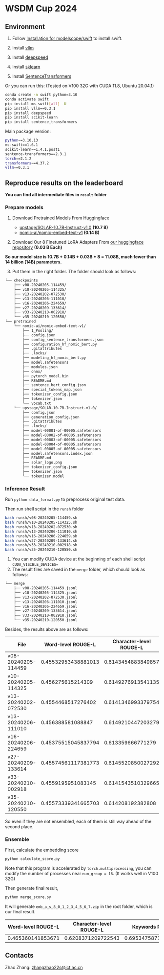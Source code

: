 # WSDM Cup 2024

## Environment

1. Follow [Installation for modelscope/swift](https://github.com/modelscope/swift?tab=readme-ov-file#%EF%B8%8F-installation) to install swift.

2. Install [vllm](https://docs.vllm.ai/en/latest/getting_started/installation.html)

3. Install [deepspeed](https://github.com/microsoft/DeepSpeed?tab=readme-ov-file#installation)

4. Install [sklearn](https://scikit-learn.org/stable/install.html)

5. Install [SentenceTransformers](https://www.sbert.net/#installation)

Or you can run this: (Tested on V100 32G with CUDA 11.8, Ubuntu 20.04.1)

```bash
conda create -n swift python=3.10
conda activate swift
pip install ms-swift[all] -U
pip install vllm==0.3.1
pip install deepspeed
pip install scikit-learn
pip install sentence_transformers
```

Main package version:

```bash
python==3.10.13
ms-swift==1.6.1
scikit-learn==1.4.1.post1
sentence-transformers==2.3.1
torch==2.1.2
transformers==4.37.2
vllm==0.3.1
```


## Reproduce results on the leaderboard

**You can find all intermediate files in ```result``` folder**

### Prepare models

1. Download Pretrained Models From Huggingface
    - [upstage/SOLAR-10.7B-Instruct-v1.0](https://huggingface.co/upstage/SOLAR-10.7B-Instruct-v1.0) **(10.7 B)**
    - [nomic-ai/nomic-embed-text-v1](https://huggingface.co/nomic-ai/nomic-embed-text-v1) **(0.14 B)**

2. Download Our 8 Finetuned LoRA Adapters From [our huggingface repository](https://huggingface.co/zhangzhao219/WSDM_Cup_2024/tree/main/checkpoints) **(0.03 B Each)**

**So our model size is 10.7B + 0.14B + 0.03B * 8 = 11.08B, much fewer than 14 billion (14B) parameters.**

3. Put them in the right folder. The folder should look as follows:

```bash
└── checkpoints
    ├── v08-20240205-114459/
    ├── v10-20240205-114325/
    ├── v13-20240202-072530/
    ├── v13-20240206-111010/
    ├── v16-20240206-224659/
    ├── v27-20240209-133614/
    ├── v33-20240210-002918/
    └── v35-20240210-120550/
└── pretrained
    └── nomic-ai/nomic-embed-text-v1/
        ├── 1_Pooling/
        ├── config.json
        ├── config_sentence_transformers.json
        ├── configuration_hf_nomic_bert.py
        ├── .gitattributes
        ├── .locks/
        ├── modeling_hf_nomic_bert.py
        ├── model.safetensors
        ├── modules.json
        ├── onnx/
        ├── pytorch_model.bin
        ├── README.md
        ├── sentence_bert_config.json
        ├── special_tokens_map.json
        ├── tokenizer_config.json
        ├── tokenizer.json
        └── vocab.txt
    └── upstage/SOLAR-10.7B-Instruct-v1.0/
        ├── config.json
        ├── generation_config.json
        ├── .gitattributes
        ├── .locks/
        ├── model-00001-of-00005.safetensors
        ├── model-00002-of-00005.safetensors
        ├── model-00003-of-00005.safetensors
        ├── model-00004-of-00005.safetensors
        ├── model-00005-of-00005.safetensors
        ├── model.safetensors.index.json
        ├── README.md
        ├── solar_logo.png
        ├── tokenizer_config.json
        ├── tokenizer.json
        └── tokenizer.model
```

### Inference Result

Run ```python data_format.py``` to preprocess original test data.

Then run shell script in the ```runsh``` folder

```bash
bash runsh/v08-20240205-114459.sh
bash runsh/v10-20240205-114325.sh
bash runsh/v13-20240202-072530.sh
bash runsh/v13-20240206-111010.sh
bash runsh/v16-20240206-224659.sh
bash runsh/v27-20240209-133614.sh
bash runsh/v33-20240210-002918.sh
bash runsh/v35-20240210-120550.sh
```

1. You can modify CUDA device at the beginning of each shell script ```CUDA_VISIBLE_DEVICES=```
2. The result files are saved in the ```merge``` folder, which should look as follows:

```bash
└── merge
    ├── v08-20240205-114459.jsonl
    ├── v10-20240205-114325.jsonl
    ├── v13-20240202-072530.jsonl
    ├── v13-20240206-111010.jsonl
    ├── v16-20240206-224659.jsonl
    ├── v27-20240209-133614.jsonl
    ├── v33-20240210-002918.jsonl
    └── v35-20240210-120550.jsonl
```

Besides, the results above are as follows:

| File | Word-level ROUGE-L | Character-level ROUGE-L | Keywords Recall |
|--------| ---------|--------|--------|
| v08-20240205-114459 | 0.45532953438881013 | 0.6143454883849857 | 0.6824189095928223 |
| v10-20240205-114325 | 0.456275615214309 | 0.6149276913541135 | 0.6817805383022769 |
| v13-20240202-072530 | 0.4554468517276402 | 0.6141346993379754 | 0.6827095609704305 |
| v13-20240206-111010 | 0.456388581088847 | 0.6149210447203279 | 0.6840088655306036 |
| v16-20240206-224659 | 0.45375515045837794 | 0.613359666771279 | 0.6879538939321544 |
| v27-20240209-133614 | 0.45574561117381773 | 0.6145520850027292 | 0.6826942984551678 |
| v33-20240210-002918 | 0.4559195951083145 | 0.6141543510329665 | 0.6865596963423041 |
| v35-20240210-120550 | 0.45573339341665703 | 0.614208192382808 | 0.6813332802463232 |


So even if they are not ensembled, each of them is still way ahead of the second place.

### Ensemble

First, calculate the embedding score

```bash
python calculate_score.py
```

Note that this program is accelerated by ```torch.multiprocessing```, you can modify the number of processes near ```num_group = 16```. (It works well in V100 32G)

Then generate final result,

```bash
python merge_score.py
```

It will generate ```emb_a_s_8_0_1_2_3_4_5_6_7.zip``` in the root folder, which is our final result.

| Word-level ROUGE-L | Character-level ROUGE-L | Keywords Recall |
|---------|--------|--------|
| 0.465360141853671 | 0.6208371209722543 | 0.6953475871954128 |

## Contacts

Zhao Zhang: [zhangzhao22s@ict.ac.cn](mailto:zhangzhao22s@ict.ac.cn)
